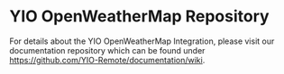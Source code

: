 # YIO OpenWeatherMap Repository

For details about the YIO OpenWeatherMap Integration, please visit our documentation repository which can be found under  
<https://github.com/YIO-Remote/documentation/wiki>.
